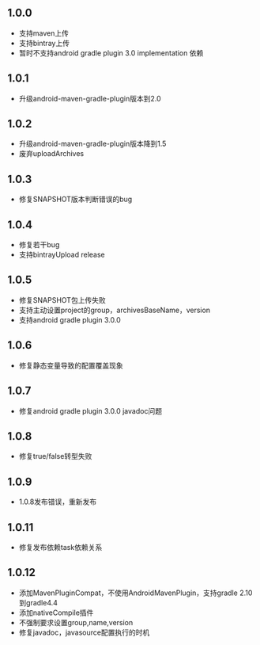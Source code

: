 1.0.0
---------------
 
  - 支持maven上传
  - 支持bintray上传
  - 暂时不支持android gradle plugin 3.0 implementation 依赖
  
1.0.1
---------------
 
  - 升级android-maven-gradle-plugin版本到2.0

1.0.2
---------------
 
  - 升级android-maven-gradle-plugin版本降到1.5
  - 废弃uploadArchives
  
1.0.3
---------------
 
  - 修复SNAPSHOT版本判断错误的bug
  
1.0.4
---------------
 
  - 修复若干bug
  - 支持bintrayUpload release
 
1.0.5
---------------
 
  - 修复SNAPSHOT包上传失败
  - 支持主动设置project的group，archivesBaseName，version
  - 支持android gradle plugin 3.0.0
  
1.0.6
---------------
 
  - 修复静态变量导致的配置覆盖现象
  
1.0.7
---------------
 
  - 修复android gradle plugin 3.0.0 javadoc问题
  
1.0.8
---------------
 
  - 修复true/false转型失败
  
1.0.9
---------------
 
  - 1.0.8发布错误，重新发布
  
1.0.11
---------------
 
  - 修复发布依赖task依赖关系
  
1.0.12
---------------
 
  - 添加MavenPluginCompat，不使用AndroidMavenPlugin，支持gradle 2.10到gradle4.4
  - 添加nativeCompile插件
  - 不强制要求设置group,name,version
  - 修复javadoc，javasource配置执行的时机